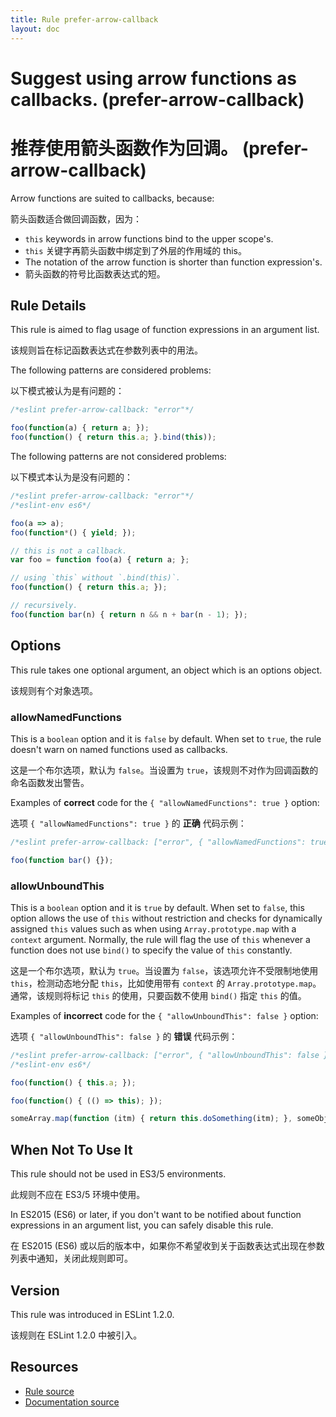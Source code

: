 ```yaml
---
title: Rule prefer-arrow-callback
layout: doc
---
```

<!-- Note: No pull requests accepted for this file. See README.md in the root directory for details. -->

# Suggest using arrow functions as callbacks. (prefer-arrow-callback)

# 推荐使用箭头函数作为回调。 (prefer-arrow-callback)

Arrow functions are suited to callbacks, because:

箭头函数适合做回调函数，因为：

- `this` keywords in arrow functions bind to the upper scope's.
- `this` 关键字再箭头函数中绑定到了外层的作用域的 this。
- The notation of the arrow function is shorter than function expression's.
- 箭头函数的符号比函数表达式的短。

## Rule Details

This rule is aimed to flag usage of function expressions in an argument list.

该规则旨在标记函数表达式在参数列表中的用法。

The following patterns are considered problems:

以下模式被认为是有问题的：

```js
/*eslint prefer-arrow-callback: "error"*/

foo(function(a) { return a; });
foo(function() { return this.a; }.bind(this));
```

The following patterns are not considered problems:

以下模式本认为是没有问题的：

```js
/*eslint prefer-arrow-callback: "error"*/
/*eslint-env es6*/

foo(a => a);
foo(function*() { yield; });

// this is not a callback.
var foo = function foo(a) { return a; };

// using `this` without `.bind(this)`.
foo(function() { return this.a; });

// recursively.
foo(function bar(n) { return n && n + bar(n - 1); });
```

## Options

This rule takes one optional argument, an object which is an options object.

该规则有个对象选项。

### allowNamedFunctions

This is a `boolean` option and it is `false` by default. When set to `true`, the rule doesn't warn on named functions used as callbacks.

这是一个布尔选项，默认为 `false`。当设置为 `true`，该规则不对作为回调函数的命名函数发出警告。

Examples of **correct** code for the `{ "allowNamedFunctions": true }` option:

选项 `{ "allowNamedFunctions": true }` 的 **正确** 代码示例：

```js
/*eslint prefer-arrow-callback: ["error", { "allowNamedFunctions": true }]*/

foo(function bar() {});
```

### allowUnboundThis

This is a `boolean` option and it is `true` by default. When set to `false`, this option allows the use of `this` without restriction and checks for dynamically assigned `this` values such as when using `Array.prototype.map` with a `context` argument. Normally, the rule will flag the use of `this` whenever a function does not use `bind()` to specify the value of `this` constantly.

这是一个布尔选项，默认为 `true`。当设置为 `false`，该选项允许不受限制地使用 `this`，检测动态地分配 `this`，比如使用带有 `context` 的 `Array.prototype.map`。通常，该规则将标记 `this` 的使用，只要函数不使用 `bind()` 指定 `this` 的值。

Examples of **incorrect** code for the `{ "allowUnboundThis": false }` option:

选项 `{ "allowUnboundThis": false }` 的 **错误** 代码示例：

```js
/*eslint prefer-arrow-callback: ["error", { "allowUnboundThis": false }]*/
/*eslint-env es6*/

foo(function() { this.a; });

foo(function() { (() => this); });

someArray.map(function (itm) { return this.doSomething(itm); }, someObject);
```

## When Not To Use It

This rule should not be used in ES3/5 environments.

此规则不应在 ES3/5 环境中使用。

In ES2015 (ES6) or later, if you don't want to be notified about function expressions in an argument list, you can safely disable this rule.

在 ES2015 (ES6) 或以后的版本中，如果你不希望收到关于函数表达式出现在参数列表中通知，关闭此规则即可。

## Version

This rule was introduced in ESLint 1.2.0.

该规则在 ESLint 1.2.0 中被引入。

## Resources

* [Rule source](https://github.com/eslint/eslint/tree/master/lib/rules/prefer-arrow-callback.js)
* [Documentation source](https://github.com/eslint/eslint/tree/master/docs/rules/prefer-arrow-callback.md)
